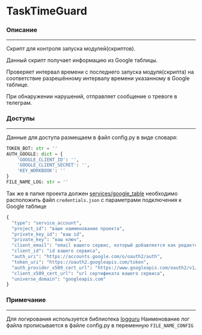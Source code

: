 # TaskTimeGuard

### Описание

------------
Скрипт для контроля запуска модулей(скриптов).

Данный скрипт получает информацию из Google таблицы.

Проверяет интервал времени с последнего запуска модуля(скрипта) на соответствие разрешённому интервалу времени 
указанному в Google таблице.

При обнаружении нарушений, отправляет сообщение о тревоге в телеграм.

### Доступы

------------

Данные для доступа размещаем в файл config.py в виде словаря:    
```python
TOKEN_BOT: str = ''
AUTH_GOOGLE: dict = {
    'GOOGLE_CLIENT_ID': '',
    'GOOGLE_CLIENT_SECRET': '',
    'KEY_WORKBOOK': ''
}
FILE_NAME_LOG: str = ''
```
Так же в папке проекта должен [services/google_table](services/google_table) необходимо расположить файл 
`credentials.json` с параметрами подключения к Google таблице
```python
{
  "type": "service_account",
  "project_id": "ваше наименование проeкта",
  "private_key_id": "ваш id",
  "private_key": "ваш ключ",
  "client_email": "email вашего сервис, который добавляется как редактор к гугл таблице",
  "client_id": "id вашего сервиса",
  "auth_uri": "https://accounts.google.com/o/oauth2/auth",
  "token_uri": "https://oauth2.googleapis.com/token",
  "auth_provider_x509_cert_url": "https://www.googleapis.com/oauth2/v1/certs",
  "client_x509_cert_url": "url сертификата вашего сервиса",
  "universe_domain": "googleapis.com"
}
```

### Примечание 

------------
Для логирования используется библиотека [logguru](https://loguru.readthedocs.io/en/stable/overview.html)
Наименование лог файла прописывается в файле config.py в переменную `FILE_NAME_CONFIG`
